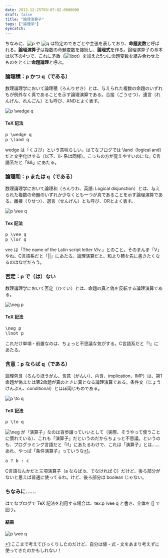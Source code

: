 ```yaml
---
date: 2012-12-25T03:07:02.0000000
draft: false
title: "論理演算子"
tags: ["論理学"]
eyecatch: 
---
```

<p>ちなみに、<img src="http://chart.apis.google.com/chart?cht=tx&chl=p" alt="p"/> や <img src="http://chart.apis.google.com/chart?cht=tx&chl=q" alt="q"/> は特定のできごとや主張を表しており、<b>命題変数</b>と呼ばれる。<b>論理演算子</b>は複数の命題変数を接続し、<b>論理式</b>を作る。論理演算子の基本は以下の4つで、これに矛盾（<img src="http://chart.apis.google.com/chart?cht=tx&chl=%5Cbot" alt="\bot"/>）を加えた5つに命題変数を組み合わせたものをとくに<b>命題論理</b>と呼ぶ。</p>

<div class="section">
<h3>論理積：p かつ q（である）</h3>
<p>数理論理学において論理積（ろんりせき）とは、与えられた複数の命題のいずれもが例外なく真であることを示す論理演算である。合接（ごうせつ）、連言（れんげん、れんごん）とも呼び、ANDとよく表す。</p><p><img src="http://chart.apis.google.com/chart?cht=tx&chl=%20p%20%5Cwedge%20q" alt=" p \wedge q"/></p>

<div class="section">
<h4>TeX 記法</h4>
<pre class="code lang-tex" data-lang="tex" data-unlink>p <span class="synStatement">\wedge</span> q
p <span class="synStatement">\land</span> q
</pre><p>wedge は「くさび」という意味らしい。はてなブログでは \land（logical and）だと文字化けする（以下、\l- 系は同様）。こっちの方が覚えやすいのにな。C言語系だと「&&」にあたる。</p>

</div>
</div>
<div class="section">
<h3>論理和：p または q（である）</h3>
<p>数理論理学において論理和（ろんりわ、英語: Logical disjunction）とは、与えられた複数の命題のいずれか少なくとも一つが真であることを示す論理演算である。離接（りせつ）、選言（せんげん）とも呼び、ORとよく表す。</p><p><img src="http://chart.apis.google.com/chart?cht=tx&chl=%20p%20%5Cvee%20q" alt=" p \vee q"/></p>

<div class="section">
<h4>Tex 記法</h4>
<pre class="code lang-tex" data-lang="tex" data-unlink>p <span class="synStatement">\vee</span> q
p <span class="synStatement">\lor</span> q
</pre><p>vee は「The name of the Latin script letter V/v.」とのこと。そのまんま「V」やね。C言語系だと「||」にあたる。論理演算だと、和より積を先に書きたくなるのはなぜだろう。</p>

</div>
</div>
<div class="section">
<h3>否定：p で（は）ない</h3>
<p>数理論理学において否定（ひてい）とは、命題の真と偽を反転する論理演算である。</p><p><img src="http://chart.apis.google.com/chart?cht=tx&chl=%20%5Cneg%20p" alt=" \neg p"/></p>

<div class="section">
<h4>TeX 記法</h4>
<pre class="code lang-tex" data-lang="tex" data-unlink><span class="synStatement">\neg</span> p
<span class="synStatement">\lnot</span> p
</pre><p>これだけ単項・前置なのは、ちょっと不思議な気がする。C言語系だと「!」にあたる。</p>

</div>
</div>
<div class="section">
<h3>含意：p ならば q（である）</h3>
<p>論理包含（ろんりほうがん、含意（がんい）、内含、implication、IMP）は、第1命題が偽または第2命題が真のときに真となる論理演算である。条件文（じょうけんぶん、conditional）とほぼ同じものである。</p><p><img src="http://chart.apis.google.com/chart?cht=tx&chl=%20p%20%5Cto%20q" alt=" p \to q"/></p>

<div class="section">
<h4>TeX 記法</h4>
<pre class="code lang-tex" data-lang="tex" data-unlink>p <span class="synStatement">\to</span> q
</pre><p><img src="http://chart.apis.google.com/chart?cht=tx&chl=%5Cneg" alt="\neg"/> が「演算子」なのは百歩譲っていいとして（実際、そうやって使うことに慣れている）、これも「演算子」だというのだからちょっと不思議。というのも、プログラミング言語だと「if」にあたるわけで、これは「演算子」とは……あれ、やっぱ「条件演算子」っていうな<a href="#f1" name="fn1" title="ここまで考えてびっくりしたのだけど、自分は値・式・文をあまり考えずに使ってきたのかもしれない！">*1</a>。</p>
<pre class="code lang-c" data-lang="c" data-unlink>a ? b : c
</pre><p>C言語なんかだと三項演算子（a ならば b、でなければ C）だけど、後ろ部分がないと思えば普通に使ってるわ。けど、後ろ部分は boolean じゃない。</p>

</div>
</div>
<div class="section">
<h3>ちなみに……</h3>
<p>はてなブログで TeX 記法を利用する場合は、tex:p \vee q と書き、全体を [] で囲う。</p>

<div class="section">
<h4>結果</h4>
<p><img src="http://chart.apis.google.com/chart?cht=tx&chl=p%20%5Cvee%20q" alt="p \vee q"/></p>

</div>
</div><div class="footnote">
<p class="footnote"><a href="#fn1" name="f1" class="footnote-number">*1</a><span class="footnote-delimiter">:</span><span class="footnote-text">ここまで考えてびっくりしたのだけど、自分は値・式・文をあまり考えずに使ってきたのかもしれない！</span></p>
</div>